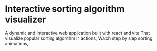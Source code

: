 # Interactive sorting algorithm visualizer
 A dynamic and interactive web application built with react and vite That visualize popular sorting algorithm in actions, Watch step by step sorting animations,
